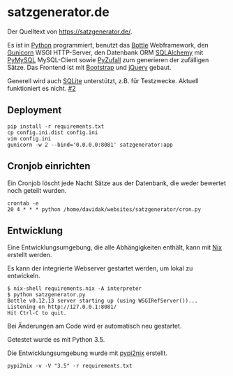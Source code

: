 satzgenerator.de
================

Der Quelltext von https://satzgenerator.de/.

Es ist in [Python](https://www.python.org/) programmiert, benutzt das [Bottle](http://bottlepy.org/docs/stable/) Webframework, den [Gunicorn](http://docs.gunicorn.org/en/stable/index.html) WSGI HTTP-Server, den Datenbank ORM [SQLAlchemy](https://www.sqlalchemy.org/) mit [PyMySQL](https://pymysql.readthedocs.io/en/latest/) MySQL-Client sowie [PyZufall](http://pyzufall.readthedocs.org/de/latest/) zum generieren der zufälligen Sätze. Das Frontend ist mit [Bootstrap](http://getbootstrap.com/) und [jQuery](http://jquery.com/) gebaut.

Generell wird auch [SQLite](https://www.sqlite.org/) unterstützt, z.B. für Testzwecke. Aktuell funktioniert es nicht. [#2](https://github.com/davidak/satzgenerator.de/issues/2)

Deployment
----------

```
pip install -r requirements.txt
cp config.ini.dist config.ini
vim config.ini
gunicorn -w 2 --bind='0.0.0.0:8081' satzgenerator:app
```

Cronjob einrichten
------------------

Ein Cronjob löscht jede Nacht Sätze aus der Datenbank, die weder bewertet noch geteilt wurden.

```
crontab -e
20 4 * * * python /home/davidak/websites/satzgenerator/cron.py
```

Entwicklung
-----------

Eine Entwicklungsumgebung, die alle Abhängigkeiten enthält, kann mit [Nix](http://nixos.org/nix/) erstellt werden.

Es kann der integrierte Webserver gestartet werden, um lokal zu entwickeln.

```
$ nix-shell requirements.nix -A interpreter
$ python satzgenerator.py
Bottle v0.12.13 server starting up (using WSGIRefServer())...
Listening on http://127.0.0.1:8081/
Hit Ctrl-C to quit.
```

Bei Änderungen am Code wird er automatisch neu gestartet.

Getestet wurde es mit Python 3.5.

Die Entwicklungsumgebung wurde mit [pypi2nix](https://github.com/garbas/pypi2nix) erstellt.

```
pypi2nix -v -V "3.5" -r requirements.txt
```
